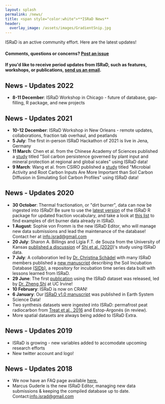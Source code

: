 ```yaml
---
layout: splash
permalink: /news/
title: <span style="color:white">**ISRaD News**
header:
  overlay_image: /assets/images/GradientSnip.jpg
---
```


ISRaD is an active community effort. Here are the latest updates!

#### Comments, questions or concerns? [Post an issue](https://github.com/International-Soil-Radiocarbon-Database/ISRaD/issues)
#### If you'd like to receive period updates from ISRaD, such as features, workshops, or publications, [send us an email]({{"mailto:info.israd@gmail.com"}}).

## News - Updates 2022
* **8-11 December**: ISRaD Workshop in Chicago - future of database, gap-filling, R package, and new projects

## News - Updates 2021
* **10-12 December**: ISRaD Workshop in New Orleans - remote updates, collaborations, fraction tab overhaul, and peatlands
* **5 July**: The first in-person ISRaD Hackathon of 2021 is live in Jena, Germany
* **11 March**: Chen et al. from the Chinese Academy of Sciences published a [study](https://doi.org/10.1111/ele.13723) titled "Soil carbon persistence governed by plant input and mineral protection at regional and global scales" using ISRaD data!
* **9 March**: Wang et al. from CSIRO published a [study](https://doi.org/10.1029/2020JG006205) titled "Microbial Activity and Root Carbon Inputs Are More Important than Soil Carbon Diffusion in Simulating Soil Carbon Profiles" using ISRaD data!

## News - Updates 2020
* **30 October**: Thermal fractionation, or "dirt burner", data can now be ingested into ISRaD! Be sure to use the [latest version](https://github.com/International-Soil-Radiocarbon-Database/ISRaD) of the ISRaD R package for updated fraction vocabulary, and take a look at [this list](https://github.com/FluvialSeds/RPO_Database) to find examples of dirt burner data already in ISRaD.
* **1 August**: Sophie von Fromm is the new ISRaD Editor, who will manage new data submissions and lead the maintenance of the database! Contact her at [info.israd@gmail.com]({{"mailto:info.israd@gmail.com"}})
* **20 July**: Sharon A. Billings and Lígia F.T. de Souza from the University of Kansas [published a discussion](https://doi.org/10.1038/s41561-020-0614-1) of [Shi et al. (2020)](https://doi.org/10.1038/s41561-020-0596-z)'s study using ISRaD data.
* **7 July**: A collaboration led by [Dr. Christina Schädel](https://www2.nau.edu/schuurlab-p/Schaedel.html) with many ISRaD members published a [new manuscript](https://essd.copernicus.org/articles/12/1511/2020/) describing the Soil Incubation Database [(SIDb)](https://github.com/SoilBGC-Datashare/sidb), a repository for incubation time series data built with lessons learned from ISRaD.
* **29 June**: The first [publication](https://www.nature.com/articles/s41561-020-0596-z) using the ISRaD dataset was released, led by [Dr. Zheng Shi](https://scholar.google.com/citations?user=vwdpYyAAAAAJ&hl=en) at UC Irvine!
* **10 February**: ISRaD is now on CRAN!
* **6 January**: Our [ISRaD v1.0 manuscript](https://earth-syst-sci-data.net/12/61/2020/) was published in Earth System Science Data!
* Two synthesis datasets were ingested into ISRaD: permafrost peat radiocarbon from [Treat et al., 2016](https://agupubs.onlinelibrary.wiley.com/doi/full/10.1002/2015JG003061) and Estop-Argonés (in review).
* More spatial datasets are always being added to ISRaD Extra.

## News - Updates 2019

* ISRaD is growing - new variables added to accomodate upcoming research efforts
* New twitter account and logo!

## News - Updates 2018

* We now have an FAQ page available [here.](https://international-soil-radiocarbon-database.github.io/ISRaD/template_faq/)
* Marcus Guderle is the new ISRaD Editor, managing new data submissions & keeping the compiled database up to date. Contact:[info.israd@gmail.com]({{"mailto:info.israd@gmail.com"}})
